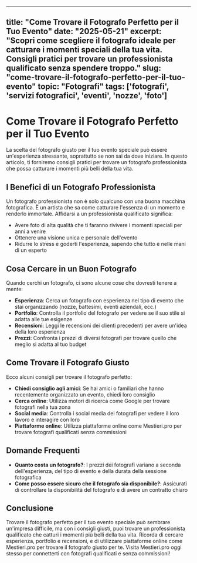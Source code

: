 
---
title: "Come Trovare il Fotografo Perfetto per il Tuo Evento"
date: "2025-05-21"
excerpt: "Scopri come scegliere il fotografo ideale per catturare i momenti speciali della tua vita. Consigli pratici per trovare un professionista qualificato senza spendere troppo."
slug: "come-trovare-il-fotografo-perfetto-per-il-tuo-evento"
topic: "Fotografi"
tags: ['fotografi', 'servizi fotografici', 'eventi', 'nozze', 'foto']
---

# Come Trovare il Fotografo Perfetto per il Tuo Evento

La scelta del fotografo giusto per il tuo evento speciale può essere un'esperienza stressante, soprattutto se non sai da dove iniziare. In questo articolo, ti forniremo consigli pratici per trovare un fotografo professionista che possa catturare i momenti più belli della tua vita.

## I Benefici di un Fotografo Professionista

Un fotografo professionista non è solo qualcuno con una buona macchina fotografica. È un artista che sa come catturare l'essenza di un momento e renderlo immortale. Affidarsi a un professionista qualificato significa:

*   Avere foto di alta qualità che ti faranno rivivere i momenti speciali per anni a venire
*   Ottenere una visione unica e personale dell'evento
*   Ridurre lo stress e goderti l'esperienza, sapendo che tutto è nelle mani di un esperto

## Cosa Cercare in un Buon Fotografo

Quando cerchi un fotografo, ci sono alcune cose che dovresti tenere a mente:

*   **Esperienza**: Cerca un fotografo con esperienza nel tipo di evento che stai organizzando (nozze, battesimi, eventi aziendali, ecc.)
*   **Portfolio**: Controlla il portfolio del fotografo per vedere se il suo stile si adatta alle tue esigenze
*   **Recensioni**: Leggi le recensioni dei clienti precedenti per avere un'idea della loro esperienza
*   **Prezzi**: Confronta i prezzi di diversi fotografi per trovare quello che meglio si adatta al tuo budget

## Come Trovare il Fotografo Giusto

Ecco alcuni consigli per trovare il fotografo perfetto:

*   **Chiedi consiglio agli amici**: Se hai amici o familiari che hanno recentemente organizzato un evento, chiedi loro consiglio
*   **Cerca online**: Utilizza motori di ricerca come Google per trovare fotografi nella tua zona
*   **Social media**: Controlla i social media dei fotografi per vedere il loro lavoro e interagire con loro
*   **Piattaforme online**: Utilizza piattaforme online come Mestieri.pro per trovare fotografi qualificati senza commissioni

## Domande Frequenti

*   **Quanto costa un fotografo?**: I prezzi dei fotografi variano a seconda dell'esperienza, del tipo di evento e della durata della sessione fotografica
*   **Come posso essere sicuro che il fotografo sia disponibile?**: Assicurati di controllare la disponibilità del fotografo e di avere un contratto chiaro

## Conclusione

Trovare il fotografo perfetto per il tuo evento speciale può sembrare un'impresa difficile, ma con i consigli giusti, puoi trovare un professionista qualificato che catturi i momenti più belli della tua vita. Ricorda di cercare esperienza, portfolio e recensioni, e di utilizzare piattaforme online come Mestieri.pro per trovare il fotografo giusto per te. Visita Mestieri.pro oggi stesso per connetterti con fotografi qualificati e senza commissioni!
